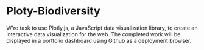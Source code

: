 # Ploty-Biodiversity
W're task to use Plotly.js, a JavaScript data visualization library, to create an interactive data visualization for the web. The completed work will be displayed in a portfolio dashboard using Github as a deployment browser.
